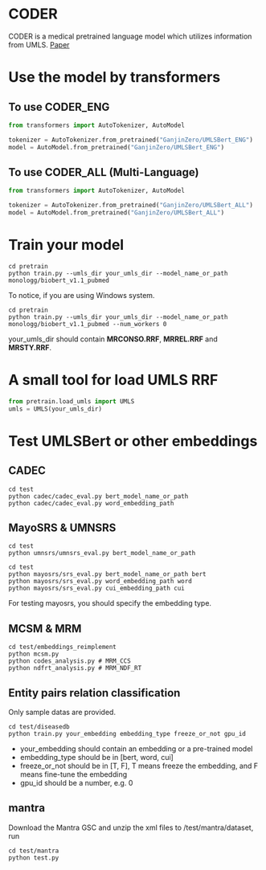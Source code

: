 # CODER
CODER is a medical pretrained language model which utilizes information from UMLS. [Paper](http://arxiv.org/abs/2011.02947)

# Use the model by transformers

## To use CODER_ENG
```python
from transformers import AutoTokenizer, AutoModel

tokenizer = AutoTokenizer.from_pretrained("GanjinZero/UMLSBert_ENG")
model = AutoModel.from_pretrained("GanjinZero/UMLSBert_ENG")
```

## To use CODER_ALL (Multi-Language)
```python
from transformers import AutoTokenizer, AutoModel

tokenizer = AutoTokenizer.from_pretrained("GanjinZero/UMLSBert_ALL")
model = AutoModel.from_pretrained("GanjinZero/UMLSBert_ALL")
```

# Train your model
```shell
cd pretrain
python train.py --umls_dir your_umls_dir --model_name_or_path monologg/biobert_v1.1_pubmed
```
To notice, if you are using Windows system.
```shell
cd pretrain
python train.py --umls_dir your_umls_dir --model_name_or_path monologg/biobert_v1.1_pubmed --num_workers 0
```
your_umls_dir should contain **MRCONSO.RRF**, **MRREL.RRF** and **MRSTY.RRF**.

# A small tool for load UMLS RRF

```python
from pretrain.load_umls import UMLS
umls = UMLS(your_umls_dir)
```

# Test UMLSBert or other embeddings
## CADEC
```shell
cd test
python cadec/cadec_eval.py bert_model_name_or_path
python cadec/cadec_eval.py word_embedding_path
```

## MayoSRS & UMNSRS
```shell
cd test
python umnsrs/umnsrs_eval.py bert_model_name_or_path
```

```shell
cd test
python mayosrs/srs_eval.py bert_model_name_or_path bert
python mayosrs/srs_eval.py word_embedding_path word
python mayosrs/srs_eval.py cui_embedding_path cui
```
For testing mayosrs, you should specify the embedding type.

## MCSM & MRM
```shell
cd test/embeddings_reimplement
python mcsm.py
python codes_analysis.py # MRM_CCS
python ndfrt_analysis.py # MRM_NDF_RT
```

## Entity pairs relation classification
Only sample datas are provided.
```shell
cd test/diseasedb
python train.py your_embedding embedding_type freeze_or_not gpu_id
```
- your_embedding should contain an embedding or a pre-trained model
- embedding_type should be in [bert, word, cui]
- freeze_or_not should be in [T, F], T means freeze the embedding, and F means fine-tune the embedding
- gpu_id should be a number, e.g. 0

## mantra
Download the Mantra GSC and unzip the xml files to /test/mantra/dataset, run
```
cd test/mantra
python test.py
```
